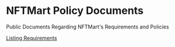 # NFTMart Policy Documents
Public Documents Regarding NFTMart's Requirements and Policies

[Listing Requirements](https://github.com/NFTMart/docs/blob/main/Listing%20Requirements.md)
